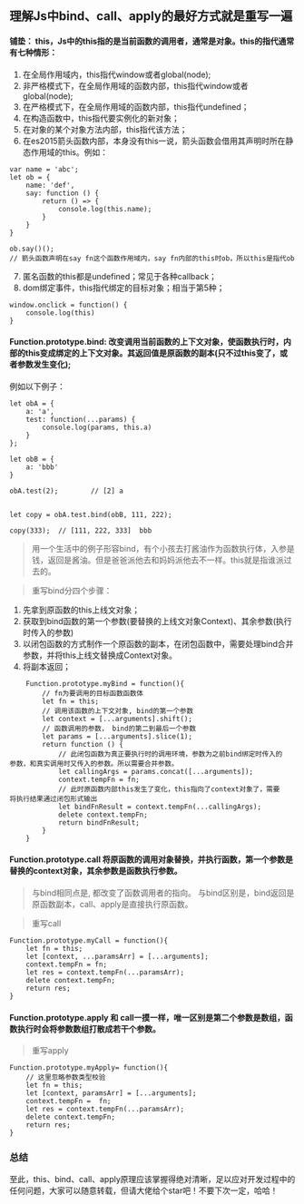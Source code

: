 ## 理解Js中bind、call、apply的最好方式就是重写一遍
#### 铺垫： this，Js中的this指的是当前函数的调用者，通常是对象。this的指代通常有七种情形：
1. 在全局作用域内，this指代window或者global(node);
2. 非严格模式下，在全局作用域的函数内部，this指代window或者global(node);
3. 在严格模式下，在全局作用域的函数内部，this指代undefined；
4. 在构造函数中，this指代要实例化的新对象；
5. 在对象的某个对象方法内部，this指代该方法；
6. 在es2015箭头函数内部，本身没有this一说，箭头函数会借用其声明时所在静态作用域的this。例如：
```
var name = 'abc';
let ob = {
    name: 'def',
    say: function () {
        return () => {
            console.log(this.name);
        }
    }
}

ob.say()();     
// 箭头函数声明在say fn这个函数作用域内，say fn内部的this时ob，所以this是指代ob
```
7. 匿名函数的this都是undefined；常见于各种callback；
8. dom绑定事件，this指代绑定的目标对象；相当于第5种；
```
window.onclick = function() {
    console.log(this)
}
```

#### Function.prototype.bind: 改变调用当前函数的上下文对象，使函数执行时，内部的this变成绑定的上下文对象。其返回值是原函数的副本(只不过this变了，或者参数发生变化);
例如以下例子：
```
let obA = {
    a: 'a',
    test: function(...params) {
        console.log(params, this.a)
    }
};

let obB = {
    a: 'bbb'
}

obA.test(2);        // [2] a


let copy = obA.test.bind(obB, 111, 222);

copy(333);  // [111, 222, 333]  bbb
```
> 用一个生活中的例子形容bind，有个小孩去打酱油作为函数执行体，入参是钱，返回是酱油。但是爸爸派他去和妈妈派他去不一样。this就是指谁派过去的。

> 重写bind分四个步骤：
1. 先拿到原函数的this上线文对象；
2. 获取到bind函数的第一个参数(要替换的上线文对象Context)、其余参数(执行时传入的参数)
3. 以闭包函数的方式制作一个原函数的副本，在闭包函数中，需要处理bind合并参数，并将this上线文替换成Context对象。
4. 将副本返回；
```
    Function.prototype.myBind = function(){
        // fn为要调用的目标函数函数体
        let fn = this;
        // 调用该函数的上下文对象, bind的第一个参数
        let context = [...arguments].shift();
        // 函数调用的参数， bind的第二到最后一个参数
        let params = [...arguments].slice(1);
        return function () {
            // 此闭包函数为真正要执行时的调用环境，参数为之前bind绑定时传入的              参数，和真实调用时又传入的参数。所以需要合并参数。
            let callingArgs = params.concat([...arguments]);
            context.tempFn = fn;
            // 此时原函数内部this发生了变化，this指向了context对象了，需要            将执行结果通过闭包形式输出
            let bindFnResult = context.tempFn(...callingArgs);
            delete context.tempFn;
            return bindFnResult;
        }
    }
```


#### Function.prototype.call 将原函数的调用对象替换，并执行函数，第一个参数是替换的context对象，其余参数是函数执行参数。
> 与bind相同点是, 都改变了函数调用者的指向。
> 与bind区别是，bind返回是原函数副本，call、apply是直接执行原函数。

> 重写call
```
Function.prototype.myCall = function(){
    let fn = this;
    let [context, ...paramsArr] = [...arguments];
    context.tempFn = fn;
    let res = context.tempFn(...paramsArr);
    delete context.tempFn;
    return res;
}
```


#### Function.prototype.apply 和 call一摸一样，唯一区别是第二个参数是数组，函数执行时会将参数数组打散成若干个参数。
> 重写apply
```
Function.prototype.myApply= function(){
    // 这里忽略参数类型校验
    let fn = this;
    let [context, paramsArr] = [...arguments];
    context.tempFn =  fn;
    let res = context.tempFn(...paramsArr);
    delete context.tempFn;
    return res;
}
```


### 总结
至此，this、bind、call、apply原理应该掌握得绝对清晰，足以应对开发过程中的任何问题，大家可以随意转载，但请大佬给个star吧！不要下次一定，哈哈！
